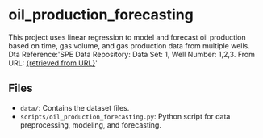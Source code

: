 # oil_production_forecasting

This project uses linear regression to model and forecast oil production based on time, gas volume, and gas production data from multiple wells. Dta Reference:'SPE Data Repository: Data Set: 1, Well Number: 1,2,3. From URL: [{retrieved from URL}](https://www.spe.org/datasets/dataset_1/spreadsheets/)'

## Files

- `data/`: Contains the dataset files.
- `scripts/oil_production_forecasting.py`: Python script for data preprocessing, modeling, and forecasting.
